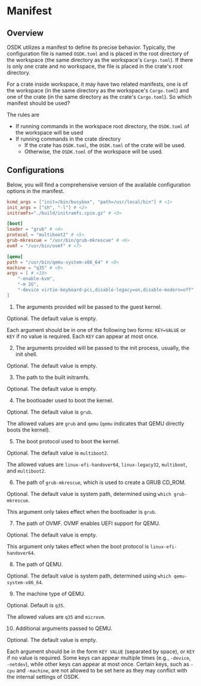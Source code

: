 # Manifest

## Overview

OSDK utilizes a manifest to define its precise behavior.
Typically, the configuration file is named `OSDK.toml`
and is placed in the root directory of the workspace
(the same directory as the workspace's `Cargo.toml`).
If there is only one crate and no workspace,
the file is placed in the crate's root directory.

For a crate inside workspace,
it may have two related manifests,
one is of the workspace
(in the same directory as the workspace's `Cargo.toml`)
and one of the crate
(in the same directory as the crate's `Cargo.toml`).
So which manifest should be used?

The rules are

- If running commands in the workspace root directory,
the `OSDK.toml` of the workspace will be used
- If running commands in the crate directory
  - If the crate has `OSDK.toml`,
  the `OSDK.toml` of the crate will be used.
  - Otherwise, the `OSDK.toml` of the workspace will be used.

## Configurations

Below, you will find a comprehensive version of
the available configuration options in the manifest.

```toml
kcmd_args = ["init=/bin/busybox", "path=/usr/local/bin"] # <1>
init_args = ["sh", "-l"] # <2>
initramfs="./build/initramfs.cpio.gz" # <3>

[boot]
loader = "grub" # <4>
protocol = "multiboot2" # <5>
grub-mkrescue = "/usr/bin/grub-mkrescue" # <6>
ovmf = "/usr/bin/ovmf" # <7>

[qemu]
path = "/usr/bin/qemu-system-x86_64" # <8>
machine = "q35" # <9>
args = [ # <10>
    "-enable-kvm",
    "-m 2G", 
    "-device virtio-keyboard-pci,disable-legacy=on,disable-modern=off"
] 
```

1. The arguments provided will be passed to the guest kernel.

Optional. The default value is empty.

Each argument should be in one of the following two forms:
`KEY=VALUE` or `KEY` if no value is required.
Each `KEY` can appear at most once.

2. The arguments provided will be passed to the init process,
usually, the init shell.

Optional. The default value is empty.

3. The path to the built initramfs.

Optional. The default value is empty.

4. The bootloader used to boot the kernel.

Optional. The default value is `grub`.

The allowed values are `grub` and `qemu`
(`qemu` indicates that QEMU directly boots the kernel).

5. The boot protocol used to boot the kernel.

Optional. The default value is `multiboot2`.

The allowed values are `linux-efi-handover64`,
`linux-legacy32`, `multiboot`, and `multiboot2`.

6. The path of `grub-mkrescue`,
which is used to create a GRUB CD_ROM.

Optional. The default value is system path,
determined using `which grub-mkrescue`.

This argument only takes effect
when the bootloader is `grub`.

7. The path of OVMF. OVMF enables UEFI support for QEMU.

Optional. The default value is empty.

This argument only takes effect
when the boot protocol is `linux-efi-handover64`.

8. The path of QEMU.

Optional. The default value is system path,
determined using `which qemu-system-x86_64`.

9. The machine type of QEMU.

Optional. Default is `q35`.

The allowed values are `q35` and `microvm`.

10. Additional arguments passed to QEMU.

Optional. The default value is empty.

Each argument should be in the form `KEY VALUE`
(separated by space),
or `KEY` if no value is required.
Some keys can appear multiple times
(e.g., `-device`, `-netdev`),
while other keys can appear at most once.
Certain keys, such as `-cpu` and `-machine`,
are not allowed to be set here
as they may conflict with the internal settings of OSDK.
